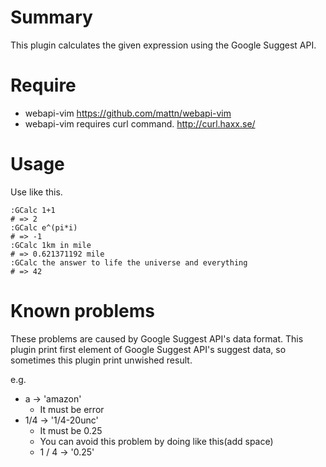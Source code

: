 # Summary
This plugin calculates the given expression using the Google Suggest API.

# Require
* webapi-vim
https://github.com/mattn/webapi-vim
* webapi-vim requires curl command.
http://curl.haxx.se/

# Usage
Use like this.

    :GCalc 1+1
    # => 2
    :GCalc e^(pi*i)
    # => -1
    :GCalc 1km in mile
    # => 0.621371192 mile
    :GCalc the answer to life the universe and everything
    # => 42

# Known problems
These problems are caused by Google Suggest API's data format.
This plugin print first element of Google Suggest API's suggest data,
so sometimes this plugin print unwished result.

e.g.

* a -> 'amazon'
    * It must be error
* 1/4 -> '1/4-20unc'
    * It must be 0.25
    * You can avoid this problem by doing like this(add space)
    * 1 / 4 -> '0.25'

